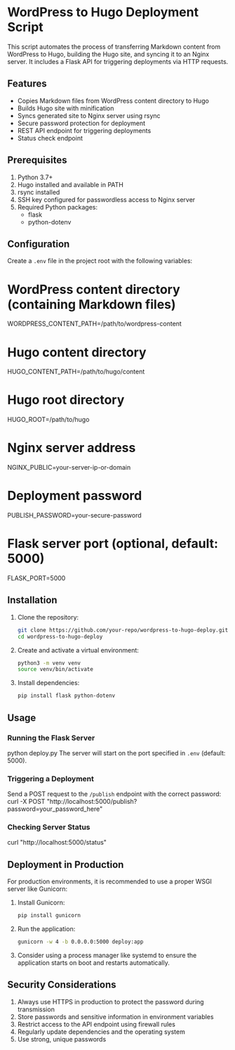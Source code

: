 # WordPress to Hugo Deployment Script

This script automates the process of transferring Markdown content from WordPress to Hugo, building the Hugo site, and syncing it to an Nginx server. It includes a Flask API for triggering deployments via HTTP requests.

## Features

- Copies Markdown files from WordPress content directory to Hugo
- Builds Hugo site with minification
- Syncs generated site to Nginx server using rsync
- Secure password protection for deployment
- REST API endpoint for triggering deployments
- Status check endpoint

## Prerequisites

1. Python 3.7+
2. Hugo installed and available in PATH
3. rsync installed
4. SSH key configured for passwordless access to Nginx server
5. Required Python packages:
   - flask
   - python-dotenv

## Configuration

Create a `.env` file in the project root with the following variables:
# WordPress content directory (containing Markdown files)
WORDPRESS_CONTENT_PATH=/path/to/wordpress-content

# Hugo content directory
HUGO_CONTENT_PATH=/path/to/hugo/content

# Hugo root directory
HUGO_ROOT=/path/to/hugo

# Nginx server address
NGINX_PUBLIC=your-server-ip-or-domain

# Deployment password
PUBLISH_PASSWORD=your-secure-password

# Flask server port (optional, default: 5000)
FLASK_PORT=5000
## Installation

1. Clone the repository:
   ```bash
   git clone https://github.com/your-repo/wordpress-to-hugo-deploy.git
   cd wordpress-to-hugo-deploy
   ```

2. Create and activate a virtual environment:
   ```bash
   python3 -m venv venv
   source venv/bin/activate
   ```

3. Install dependencies:
   ```bash
   pip install flask python-dotenv
   ```

## Usage

### Running the Flask Server
python deploy.py
The server will start on the port specified in `.env` (default: 5000).

### Triggering a Deployment

Send a POST request to the `/publish` endpoint with the correct password:
curl -X POST "http://localhost:5000/publish?password=your_password_here"
### Checking Server Status
curl "http://localhost:5000/status"
## Deployment in Production

For production environments, it is recommended to use a proper WSGI server like Gunicorn:

1. Install Gunicorn:
   ```bash
   pip install gunicorn
   ```

2. Run the application:
   ```bash
   gunicorn -w 4 -b 0.0.0.0:5000 deploy:app
   ```

3. Consider using a process manager like systemd to ensure the application starts on boot and restarts automatically.

## Security Considerations

1. Always use HTTPS in production to protect the password during transmission
2. Store passwords and sensitive information in environment variables
3. Restrict access to the API endpoint using firewall rules
4. Regularly update dependencies and the operating system
5. Use strong, unique passwords    

